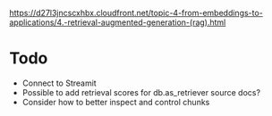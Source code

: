 https://d27l3jncscxhbx.cloudfront.net/topic-4-from-embeddings-to-applications/4.-retrieval-augmented-generation-(rag).html

# Todo
- Connect to Streamit
- Possible to add retrieval scores for db.as_retriever source docs?
- Consider how to better inspect and control chunks
